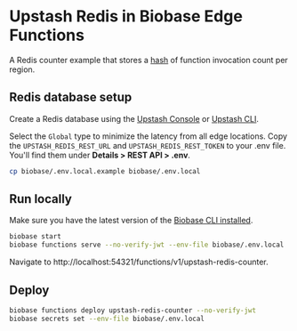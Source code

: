# Upstash Redis in Biobase Edge Functions

A Redis counter example that stores a [hash](https://redis.io/commands/hincrby/) of function invocation count per region.

## Redis database setup

Create a Redis database using the [Upstash Console](https://console.upstash.com/) or [Upstash CLI](https://github.com/upstash/cli).

Select the `Global` type to minimize the latency from all edge locations. Copy the `UPSTASH_REDIS_REST_URL` and `UPSTASH_REDIS_REST_TOKEN` to your .env file. You'll find them under **Details > REST API > .env**.

```bash
cp biobase/.env.local.example biobase/.env.local
```

## Run locally

Make sure you have the latest version of the [Biobase CLI installed](https://biobase.studio/docs/guides/cli#installation).

```bash
biobase start
biobase functions serve --no-verify-jwt --env-file biobase/.env.local
```

Navigate to http://localhost:54321/functions/v1/upstash-redis-counter.

## Deploy

```bash
biobase functions deploy upstash-redis-counter --no-verify-jwt
biobase secrets set --env-file biobase/.env.local
```
